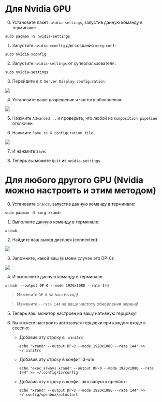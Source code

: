 # Для Nvidia GPU

0. Установите пакет `nvidia-settings`, запустив данную команду в терминале:

```
sudo pacman -S nvidia-settings
```

1. Запустите `nvidia-xconfig` для создания `xorg.conf`:

```
sudo nvidia-xconfig
```

2. Запустите `nvidia-settings` от суперпользователя:

```
sudo nvidia-settings
```

3. Перейдите в `X Server Display configuration`:

![](https://vudek.s-ul.eu/MWEWsMzQ)

4. Установите ваше разрешение и частоту обновления:

![](https://vudek.s-ul.eu/YGmgrv8I)

5. Нажмите `Advanced...` и проверьте, что любой из `Composition pipeline` отключен:

6. Нажмите `Save to X configuration file`.

![](https://vudek.s-ul.eu/hTdiJViW)

7. И нажмите `Save`:

8. Теперь вы можете `Quit` из `nvidia-settings`.

# Для любого другого GPU (Nvidia можно настроить и этим методом)

0. Установите `xrandr`, запустив данную команду в терминале:

```
sudo pacman -S xorg-xrandr
```

1. Выполните данную команду в терминале:

```
xrandr
```

2. Найдите ваш выход дисплея (connected):

![](https://vudek.s-ul.eu/RhRvOGbo)

3. Запомните, какой ваш (в моем случае это DP-0):

![](https://vudek.s-ul.eu/OUY56n37)

4. И выполните данную команду в терминале:

```
xrandr --output DP-0 --mode 1920x1080 --rate 144
```

> Измените `DP-0` на ваш выход!

> Измените `--rate 144` на вашу частоту обновления экрана!  

5. Теперь ваш монитор настроен на вашу нативную герцовку!

6. Вы можете настроить автозапуск герцовки при каждом входе в сессию:
   - Добавив эту строку в `.xinitrc`:
   
     ```
     echo "xrandr --output DP-0 --mode 1920x1080 --rate 144" >> ~/.xinitrc
     ```
	 
   - Добавив эту строку в конфиг i3-wm:
   
     ```
     echo "exec_always xrandr --output DP-0 --mode 1920x1080 --rate 144" >> ~/.config/i3/config
     ```
	 
   - Добавив эту строку в конфиг автозапуска openbox:
   
     ```
     echo "xrandr --output DP-0 --mode 1920x1080 --rate 144" >> ~/.config/openbox/autostart
     ```
